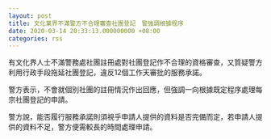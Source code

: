 ```yaml
---
layout: post
title: 文化業界不滿警方不合理審查社團登記　警強調根據程序
date: 2020-03-14 20:33:13.000000000 +08:00
categories: rss
---
```


有文化界人士不滿警務處社團註冊處對社團登記作不合理的資格審查，又質疑警方利用行政手段拖延社團登記，違反12個工作天審批的服務承諾。

警方表示，不會就個別社團的註冊情況作出回應，但強調一向根據既定程序處理每宗社團登記的申請。

警方說，能否履行服務承諾則須視乎申請人提供的資料是否完備而定，若申請人提供的資料不足，警方便需較長的時間處理申請。
